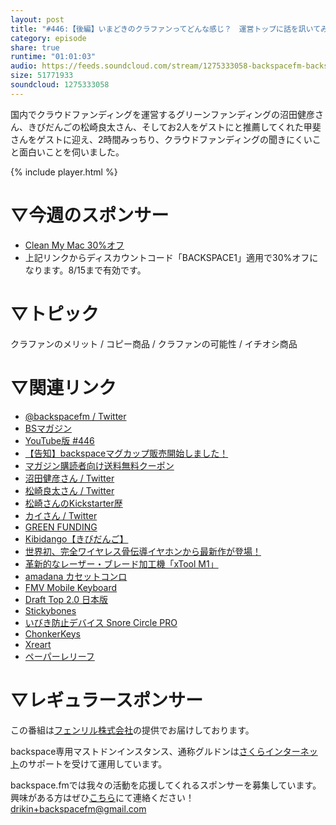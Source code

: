 ```yaml
---
layout: post
title: "#446:【後編】いまどきのクラファンってどんな感じ？　運営トップに話を訊いてみよう"
category: episode
share: true
runtime: "01:01:03"
audio: https://feeds.soundcloud.com/stream/1275333058-backspacefm-backspacefm-446-2.mp3
size: 51771933
soundcloud: 1275333058
---
```


国内でクラウドファンディングを運営するグリーンファンディングの沼田健彦さん、きびだんごの松崎良太さん、そしてお2人をゲストにと推薦してくれた甲斐さんをゲストに迎え、2時間みっちり、クラウドファンディングの聞きにくいこと面白いことを伺いました。

{% include player.html %}

# ▽今週のスポンサー
* [Clean My Mac 30%オフ](http://bit.ly/37DOSWq)
* 上記リンクからディスカウントコード「BACKSPACE1」適用で30%オフになります。8/15まで有効です。
 
# ▽トピック
クラファンのメリット / コピー商品 / クラファンの可能性 / イチオシ商品

# ▽関連リンク
* [@backspacefm / Twitter](https://twitter.com/backspacefm)
* [BSマガジン](https://note.com/drikin/m/m55ec296b7655)
* [YouTube版 #446](https://note.com/backspacefm/n/nc0cf7299399e)
* [【告知】backspaceマグカップ販売開始しました！](https://store.backspace.fm/goods/)
* [マガジン購読者向け送料無料クーポン](https://note.com/drikin/n/n1d02be42b5c7)
* [沼田健彦さん / Twitter](https://twitter.com/numapond_Green)
* [松崎良太さん / Twitter](https://twitter.com/rmatsuzaki)
* [松崎さんのKickstarter歴](https://www.kickstarter.com/profile/matsuzaki)
* [カイさん / Twitter](https://twitter.com/kai4den)
* [GREEN FUNDING](https://greenfunding.jp/)
* [Kibidango【きびだんご】](https://kibidango.com/)
* [世界初、完全ワイヤレス骨伝導イヤホンから最新作が登場！](https://greenfunding.jp/lab/projects/5992)
* [革新的なレーザー・ブレード加工機「xTool M1」](https://greenfunding.jp/lab/projects/5804)
* [amadana カセットコンロ](https://store.amadana.com/?pid=166365048)
* [FMV Mobile Keyboard](https://news.mynavi.jp/article/20220402-2310826/)
* [Draft Top 2.0 日本版](https://store.kibidango.com/products/draft-top)
* [Stickybones](https://kibidango.com/2150)
* [いびき防止デバイス Snore Circle PRO](https://greenfunding.jp/lab/projects/5773)
* [ChonkerKeys](https://kibidango.com/2121)
* [Xreart](https://xreart.com/)
* [ペーパーレリーフ](https://creativepark.canon/jp/categories/CAT-ST01-0152/index.html)


# ▽レギュラースポンサー
この番組は[フェンリル株式会社](https://www.fenrir-inc.com/jp/)の提供でお届けしております。

backspace専用マストドンインスタンス、通称グルドンは[さくらインターネット](https://www.sakura.ad.jp/)のサポートを受けて運用しています。

backspace.fmでは我々の活動を応援してくれるスポンサーを募集しています。興味がある方はぜひ[こちら](mailto:drikin+backspacefm@gmail.com)にて連絡ください！
drikin+backspacefm@gmail.com
